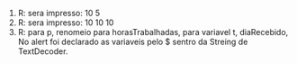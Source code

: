 1. R: sera impresso: 10 5
2. R: sera impresso: 10 10 10
3. R: para p, renomeio para horasTrabalhadas, para variavel t, diaRecebido, No alert  foi declarado as variaveis pelo $ sentro da Streing de TextDecoder.
